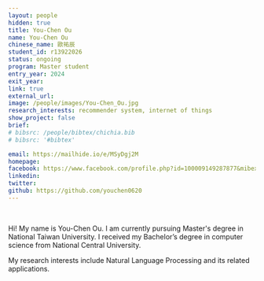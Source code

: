 ```yaml
---
layout: people
hidden: true
title: You-Chen Ou
name: You-Chen Ou
chinese_name: 歐祐辰
student_id: r13922026
status: ongoing
program: Master student
entry_year: 2024
exit_year:
link: true
external_url:
image: /people/images/You-Chen_Ou.jpg
research_interests: recommender system, internet of things
show_project: false
brief: 
# bibsrc: /people/bibtex/chichia.bib
# bibsrc: '#bibtex'

email: https://mailhide.io/e/MSyDgj2M
homepage: 
facebook: https://www.facebook.com/profile.php?id=100009149287877&mibextid=ZbWKwL
linkedin:
twitter:
github: https://github.com/youchen0620
---
```


<br />

Hi! My name is You-Chen Ou. I am currently pursuing Master's degree in National Taiwan University. I received my Bachelor’s degree in computer science from National Central University. 

My research interests include Natural Language Processing and its related applications.
